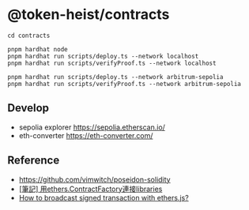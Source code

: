 # @token-heist/contracts

```
cd contracts

pnpm hardhat node
pnpm hardhat run scripts/deploy.ts --network localhost
pnpm hardhat run scripts/verifyProof.ts --network localhost

pnpm hardhat run scripts/deploy.ts --network arbitrum-sepolia
pnpm hardhat run scripts/verifyProof.ts --network arbitrum-sepolia
```

## Develop
- sepolia explorer https://sepolia.etherscan.io/
- eth-converter https://eth-converter.com/


## Reference
- https://github.com/vimwitch/poseidon-solidity
- [[筆記] 用ethers.ContractFactory連接libraries](https://medium.com/@vivi43222/%E7%AD%86%E8%A8%98-%E7%94%A8ethers-contractfactory%E9%80%A3%E6%8E%A5libraries-8de6e6f5111f)
- [How to broadcast signed transaction with ethers.js?](https://ethereum.stackexchange.com/questions/110959/how-to-broadcast-signed-transaction-with-ethers-js)